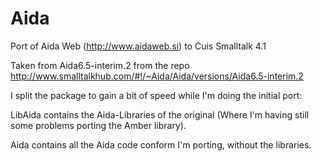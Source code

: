 Aida
====

Port of Aida Web (http://www.aidaweb.si) to Cuis Smalltalk 4.1

Taken from Aida6.5-interim.2 from the repo http://www.smalltalkhub.com/#!/~Aida/Aida/versions/Aida6.5-interim.2


I split the package to gain a bit of speed while I'm doing the initial port:

LibAida contains the Aida-Libraries of the original (Where I'm having still some problems porting the Amber library).

Aida contains all the Aida code conform I'm porting, without the libraries.
